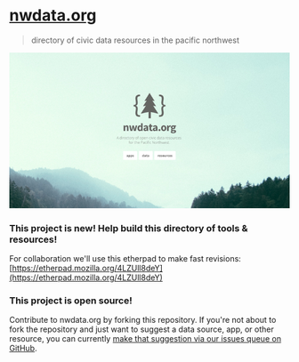 # [nwdata.org](http://nwdata.org)
> directory of civic data resources in the pacific northwest

<a href="http://nwdata.org" target="_blank">![nwdata.org screenshot](img/nwdata-screenshot.png)</a>

### This project is new! Help build this directory of tools & resources!
For collaboration we'll use this etherpad to make fast revisions: [https://etherpad.mozilla.org/4LZUll8deY](https://etherpad.mozilla.org/4LZUll8deY)

### This project is open source!
Contribute to nwdata.org by forking this repository. If you're not about to fork the repository and just want to suggest a data source, app, or other resource, you can currently [make that suggestion via our issues queue on GitHub](https://github.com/sethvincent/nwdata.org/issues).
